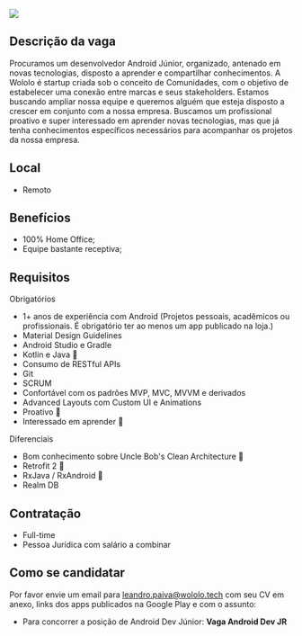 [![](https://lh3.ggpht.com/p/AF1QipMIpZU6JPemFP9cpgn1Ml7L5rHradixQ2nYvnOi=150x150)](https://talkative.media/)

## Descrição da vaga

Procuramos um desenvolvedor Android Júnior, organizado, antenado em novas tecnologias, disposto a aprender e compartilhar conhecimentos. A Wololo é startup criada sob o conceito de Comunidades, com o objetivo de estabelecer uma conexão entre marcas e seus stakeholders. Estamos buscando ampliar nossa equipe e queremos alguém que esteja disposto a crescer em conjunto com a nossa empresa. Buscamos um profissional proativo e super interessado em aprender novas tecnologias, mas que já tenha conhecimentos específicos necessários para acompanhar os projetos da nossa empresa.

## Local

*   Remoto

## Benefícios

*   100% Home Office;
*   Equipe bastante receptiva;

## Requisitos

Obrigatórios

*   1+ anos de experiência com Android (Projetos pessoais, acadêmicos ou profissionais. É obrigatório ter ao menos um app publicado na loja.)
*   Material Design Guidelines
*   Android Studio e Gradle
*   Kotlin e Java <g-emoji class="g-emoji" alias="1st_place_medal" fallback-src="https://github.githubassets.com/images/icons/emoji/unicode/1f947.png">🥇</g-emoji>
*   Consumo de RESTful APIs
*   Git
*   SCRUM
*   Confortável com os padrões MVP, MVC, MVVM e derivados
*   Advanced Layouts com Custom UI e Animations
*   Proativo <g-emoji class="g-emoji" alias="1st_place_medal" fallback-src="https://github.githubassets.com/images/icons/emoji/unicode/1f947.png">🥇</g-emoji>
*   Interessado em aprender <g-emoji class="g-emoji" alias="1st_place_medal" fallback-src="https://github.githubassets.com/images/icons/emoji/unicode/1f947.png">🥇</g-emoji>

Diferenciais

*   Bom conhecimento sobre Uncle Bob's Clean Architecture <g-emoji class="g-emoji" alias="1st_place_medal" fallback-src="https://github.githubassets.com/images/icons/emoji/unicode/1f947.png">🥇</g-emoji>
*   Retrofit 2 <g-emoji class="g-emoji" alias="1st_place_medal" fallback-src="https://github.githubassets.com/images/icons/emoji/unicode/1f947.png">🥇</g-emoji>
*   RxJava / RxAndroid <g-emoji class="g-emoji" alias="1st_place_medal" fallback-src="https://github.githubassets.com/images/icons/emoji/unicode/1f947.png">🥇</g-emoji>
*   Realm DB

## Contratação

*   Full-time
*   Pessoa Jurídica com salário a combinar

## Como se candidatar

Por favor envie um email para [leandro.paiva@wololo.tech](mailto:leandro.paiva@wololo.tech) com seu CV em anexo, links dos apps publicados na Google Play e com o assunto:

*   Para concorrer a posição de Android Dev Júnior: **Vaga Android Dev JR**
